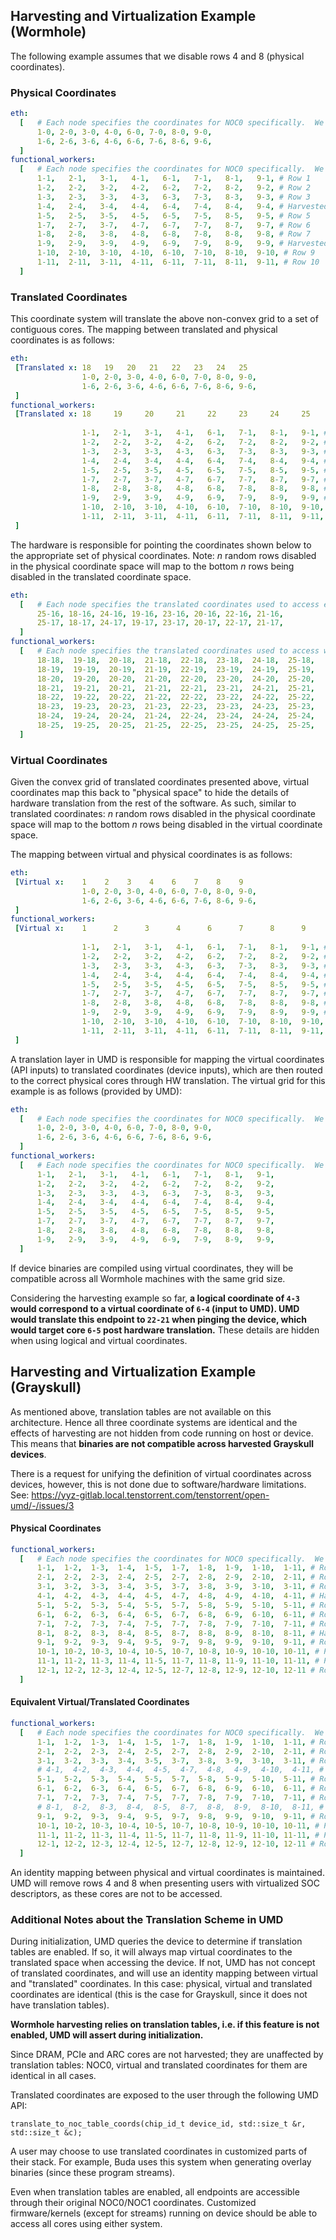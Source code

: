 ## Harvesting and Virtualization Example (Wormhole)
The following example assumes that we disable rows 4 and 8 (physical coordinates).

### Physical Coordinates
```yaml
eth:
  [   # Each node specifies the coordinates for NOC0 specifically.  We need to translate these to NOC1 if we are using NOC1 coordinates
      1-0, 2-0, 3-0, 4-0, 6-0, 7-0, 8-0, 9-0,
      1-6, 2-6, 3-6, 4-6, 6-6, 7-6, 8-6, 9-6,
  ]
functional_workers:
  [   # Each node specifies the coordinates for NOC0 specifically.  We need to translate these to NOC1 if we are using NOC1 coordinates
      1-1,   2-1,   3-1,   4-1,   6-1,   7-1,   8-1,   9-1, # Row 1
      1-2,   2-2,   3-2,   4-2,   6-2,   7-2,   8-2,   9-2, # Row 2
      1-3,   2-3,   3-3,   4-3,   6-3,   7-3,   8-3,   9-3, # Row 3
      1-4,   2-4,   3-4,   4-4,   6-4,   7-4,   8-4,   9-4, # Harvested row 4
      1-5,   2-5,   3-5,   4-5,   6-5,   7-5,   8-5,   9-5, # Row 5    
      1-7,   2-7,   3-7,   4-7,   6-7,   7-7,   8-7,   9-7, # Row 6    
      1-8,   2-8,   3-8,   4-8,   6-8,   7-8,   8-8,   9-8, # Row 7     
      1-9,   2-9,   3-9,   4-9,   6-9,   7-9,   8-9,   9-9, # Harvested row 8 
      1-10,  2-10,  3-10,  4-10,  6-10,  7-10,  8-10,  9-10, # Row 9   
      1-11,  2-11,  3-11,  4-11,  6-11,  7-11,  8-11,  9-11, # Row 10
  ]
```
### Translated Coordinates
This coordinate system will translate the above non-convex grid to a set of contiguous cores. The mapping between translated and physical coordinates is as follows:

```yaml
eth:
 [Translated x: 18   19   20   21   22   23   24   25                                            Translated y
                1-0, 2-0, 3-0, 4-0, 6-0, 7-0, 8-0, 9-0,                                               16
                1-6, 2-6, 3-6, 4-6, 6-6, 7-6, 8-6, 9-6,                                               17 
 ]
functional_workers:
 [Translated x: 18     19     20     21     22     23     24     25
                                                                                                 Translated y
                1-1,   2-1,   3-1,   4-1,   6-1,   7-1,   8-1,   9-1, # Row 1                         18
                1-2,   2-2,   3-2,   4-2,   6-2,   7-2,   8-2,   9-2, # Row 2                         19
                1-3,   2-3,   3-3,   4-3,   6-3,   7-3,   8-3,   9-3, # Row 3                         20
                1-4,   2-4,   3-4,   4-4,   6-4,   7-4,   8-4,   9-4, # Harvested row 4
                1-5,   2-5,   3-5,   4-5,   6-5,   7-5,   8-5,   9-5, # Row 5                         21
                1-7,   2-7,   3-7,   4-7,   6-7,   7-7,   8-7,   9-7, # Row 6                         22
                1-8,   2-8,   3-8,   4-8,   6-8,   7-8,   8-8,   9-8, # Row 7                         23
                1-9,   2-9,   3-9,   4-9,   6-9,   7-9,   8-9,   9-9, # Harvested row 8   
                1-10,  2-10,  3-10,  4-10,  6-10,  7-10,  8-10,  9-10, # Row 9                        24
                1-11,  2-11,  3-11,  4-11,  6-11,  7-11,  8-11,  9-11, # Row 10                       25
 ]
```

The hardware is responsible for pointing the coordinates shown below to the appropriate set of physical coordinates. Note: _n_ random rows disabled in the physical coordinate space will map to the bottom _n_ rows being disabled in the translated coordinate space.

 ```yaml
eth:
   [   # Each node specifies the translated coordinates used to access ethernet
       25-16, 18-16, 24-16, 19-16, 23-16, 20-16, 22-16, 21-16,
       25-17, 18-17, 24-17, 19-17, 23-17, 20-17, 22-17, 21-17,
   ]
functional_workers:
   [   # Each node specifies the translated coordinates used to access workers
       18-18,  19-18,  20-18,  21-18,  22-18,  23-18,  24-18,  25-18,
       18-19,  19-19,  20-19,  21-19,  22-19,  23-19,  24-19,  25-19,
       18-20,  19-20,  20-20,  21-20,  22-20,  23-20,  24-20,  25-20,
       18-21,  19-21,  20-21,  21-21,  22-21,  23-21,  24-21,  25-21,
       18-22,  19-22,  20-22,  21-22,  22-22,  23-22,  24-22,  25-22,
       18-23,  19-23,  20-23,  21-23,  22-23,  23-23,  24-23,  25-23,
       18-24,  19-24,  20-24,  21-24,  22-24,  23-24,  24-24,  25-24,
       18-25,  19-25,  20-25,  21-25,  22-25,  23-25,  24-25,  25-25,
   ]
```

### Virtual Coordinates
Given the convex grid of translated coordinates presented above, virtual coordinates map this back to "physical space" to hide the details of hardware translation from the rest of the software. As such, similar to translated coordinates: _n_ random rows disabled in the physical coordinate space will map to the bottom _n_ rows being disabled in the virtual coordinate space.

The mapping between virtual and physical coordinates is as follows:

```yaml
eth:
 [Virtual x:    1    2    3    4    6    7    8    9                                              Virtual y
                1-0, 2-0, 3-0, 4-0, 6-0, 7-0, 8-0, 9-0,                                               0
                1-6, 2-6, 3-6, 4-6, 6-6, 7-6, 8-6, 9-6,                                               6 
 ]
functional_workers:
 [Virtual x:    1      2      3      4      6      7      8      9
                                                                                                  Virtual y
                1-1,   2-1,   3-1,   4-1,   6-1,   7-1,   8-1,   9-1, # Row 1                         1
                1-2,   2-2,   3-2,   4-2,   6-2,   7-2,   8-2,   9-2, # Row 2                         2
                1-3,   2-3,   3-3,   4-3,   6-3,   7-3,   8-3,   9-3, # Row 3                         3
                1-4,   2-4,   3-4,   4-4,   6-4,   7-4,   8-4,   9-4, # Harvested row 4
                1-5,   2-5,   3-5,   4-5,   6-5,   7-5,   8-5,   9-5, # Row 5                         4
                1-7,   2-7,   3-7,   4-7,   6-7,   7-7,   8-7,   9-7, # Row 6                         5
                1-8,   2-8,   3-8,   4-8,   6-8,   7-8,   8-8,   9-8, # Row 7                         7
                1-9,   2-9,   3-9,   4-9,   6-9,   7-9,   8-9,   9-9, # Harvested row 8   
                1-10,  2-10,  3-10,  4-10,  6-10,  7-10,  8-10,  9-10, # Row 9                        8
                1-11,  2-11,  3-11,  4-11,  6-11,  7-11,  8-11,  9-11, # Row 10                       9
 ]
```

A translation layer in UMD is responsible for mapping the virtual coordinates (API inputs) to translated coordinates (device inputs), which are then routed to the correct physical cores through HW translation. The virtual grid for this example is as follows (provided by UMD):

```yaml
eth:
  [   # Each node specifies the coordinates for NOC0 specifically.  We need to translate these to NOC1 if we are using NOC1 coordinates
      1-0, 2-0, 3-0, 4-0, 6-0, 7-0, 8-0, 9-0,
      1-6, 2-6, 3-6, 4-6, 6-6, 7-6, 8-6, 9-6,
  ]
functional_workers:
  [   # Each node specifies the coordinates for NOC0 specifically.  We need to translate these to NOC1 if we are using NOC1 coordinates
      1-1,   2-1,   3-1,   4-1,   6-1,   7-1,   8-1,   9-1,
      1-2,   2-2,   3-2,   4-2,   6-2,   7-2,   8-2,   9-2,
      1-3,   2-3,   3-3,   4-3,   6-3,   7-3,   8-3,   9-3,
      1-4,   2-4,   3-4,   4-4,   6-4,   7-4,   8-4,   9-4,
      1-5,   2-5,   3-5,   4-5,   6-5,   7-5,   8-5,   9-5,  
      1-7,   2-7,   3-7,   4-7,   6-7,   7-7,   8-7,   9-7, 
      1-8,   2-8,   3-8,   4-8,   6-8,   7-8,   8-8,   9-8,    
      1-9,   2-9,   3-9,   4-9,   6-9,   7-9,   8-9,   9-9,
  ]
```

If device binaries are compiled using virtual coordinates, they will be compatible across all Wormhole machines with the same grid size.

Considering the harvesting example so far, **a logical coordinate of `4-3` would correspond to a virtual coordinate of `6-4` (input to UMD). UMD would translate this endpoint to `22-21` when pinging the device, which would target core `6-5` post hardware translation.** These details are hidden when using logical and virtual coordinates.

## Harvesting and Virtualization Example (Grayskull)
As mentioned above, translation tables are not available on this architecture. Hence all three coordinate systems are identical and the effects of harvesting are not hidden from code running on host or device. This means that **binaries are not compatible across harvested Grayskull devices**.

There is a request for unifying the definition of virtual coordinates across devices, however, this is not done due to software/hardware limitations. See: https://yyz-gitlab.local.tenstorrent.com/tenstorrent/open-umd/-/issues/3


#### Physical Coordinates
```yaml
functional_workers:
  [   # Each node specifies the coordinates for NOC0 specifically.  We need to translate these to NOC1 if we are using NOC1 coordinates
      1-1,  1-2,  1-3,  1-4,  1-5,  1-7,  1-8,  1-9,  1-10,  1-11, # Row 1
      2-1,  2-2,  2-3,  2-4,  2-5,  2-7,  2-8,  2-9,  2-10,  2-11, # Row 2
      3-1,  3-2,  3-3,  3-4,  3-5,  3-7,  3-8,  3-9,  3-10,  3-11, # Row 3
      4-1,  4-2,  4-3,  4-4,  4-5,  4-7,  4-8,  4-9,  4-10,  4-11, # Harvested Row 4
      5-1,  5-2,  5-3,  5-4,  5-5,  5-7,  5-8,  5-9,  5-10,  5-11, # Row 5
      6-1,  6-2,  6-3,  6-4,  6-5,  6-7,  6-8,  6-9,  6-10,  6-11, # Row 6
      7-1,  7-2,  7-3,  7-4,  7-5,  7-7,  7-8,  7-9,  7-10,  7-11, # Row 7 
      8-1,  8-2,  8-3,  8-4,  8-5,  8-7,  8-8,  8-9,  8-10,  8-11, # Harvested Row 8
      9-1,  9-2,  9-3,  9-4,  9-5,  9-7,  9-8,  9-9,  9-10,  9-11, # Row 9
      10-1, 10-2, 10-3, 10-4, 10-5, 10-7, 10-8, 10-9, 10-10, 10-11, # Row 10
      11-1, 11-2, 11-3, 11-4, 11-5, 11-7, 11-8, 11-9, 11-10, 11-11, # Row 11
      12-1, 12-2, 12-3, 12-4, 12-5, 12-7, 12-8, 12-9, 12-10, 12-11 # Row 12
  ]
```
#### Equivalent Virtual/Translated Coordinates
```yaml
functional_workers:
  [   # Each node specifies the coordinates for NOC0 specifically.  We need to translate these to NOC1 if we are using NOC1 coordinates
      1-1,  1-2,  1-3,  1-4,  1-5,  1-7,  1-8,  1-9,  1-10,  1-11, # Row 1
      2-1,  2-2,  2-3,  2-4,  2-5,  2-7,  2-8,  2-9,  2-10,  2-11, # Row 2
      3-1,  3-2,  3-3,  3-4,  3-5,  3-7,  3-8,  3-9,  3-10,  3-11, # Row 3
      # 4-1,  4-2,  4-3,  4-4,  4-5,  4-7,  4-8,  4-9,  4-10,  4-11, # Harvested Row 4
      5-1,  5-2,  5-3,  5-4,  5-5,  5-7,  5-8,  5-9,  5-10,  5-11, # Row 5
      6-1,  6-2,  6-3,  6-4,  6-5,  6-7,  6-8,  6-9,  6-10,  6-11, # Row 6
      7-1,  7-2,  7-3,  7-4,  7-5,  7-7,  7-8,  7-9,  7-10,  7-11, # Row 7 
      # 8-1,  8-2,  8-3,  8-4,  8-5,  8-7,  8-8,  8-9,  8-10,  8-11, # Harvested Row 8
      9-1,  9-2,  9-3,  9-4,  9-5,  9-7,  9-8,  9-9,  9-10,  9-11, # Row 9
      10-1, 10-2, 10-3, 10-4, 10-5, 10-7, 10-8, 10-9, 10-10, 10-11, # Row 10
      11-1, 11-2, 11-3, 11-4, 11-5, 11-7, 11-8, 11-9, 11-10, 11-11, # Row 11
      12-1, 12-2, 12-3, 12-4, 12-5, 12-7, 12-8, 12-9, 12-10, 12-11 # Row 12
  ]
```
An identity mapping between physical and virtual coordinates is maintained. UMD will remove rows 4 and 8 when presenting users with virtualized SOC descriptors, as these cores are not to be accessed.



### Additional Notes about the Translation Scheme in UMD
During initialization, UMD queries the device to determine if translation tables are enabled. If so, it will always map virtual coordinates to the translated space when accessing the device. If not, UMD has not concept of translated coordinates, and will use an identity mapping between virtual and "translated" coordinates. In this case: physical, virtual and translated coordinates are identical (this is the case for Grayskull, since it does not have translation tables).

**Wormhole harvesting relies on translation tables, i.e. if this feature is not enabled, UMD will assert during initialization.**

Since DRAM, PCIe and ARC cores are not harvested; they are unaffected by translation tables: NOC0, virtual and translated coordinates for them are identical in all cases. 

Translated coordinates are exposed to the user through the following UMD API: 
```
translate_to_noc_table_coords(chip_id_t device_id, std::size_t &r, std::size_t &c);
```

A user may choose to use translated coordinates in customized parts of their stack. For example, Buda uses this system when generating overlay binaries (since these program streams).

Even when translation tables are enabled, all endpoints are accessible through their original NOC0/NOC1 coordinates. Customized firmware/kernels (except for streams) running on device should be able to access all cores using either system.